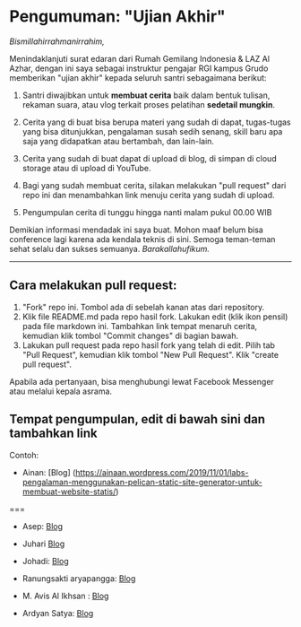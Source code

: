 # Pengumuman: "Ujian Akhir"

_Bismillahirrahmanirrahim,_

Menindaklanjuti surat edaran dari Rumah Gemilang Indonesia & LAZ Al Azhar, dengan ini saya sebagai instruktur pengajar RGI kampus Grudo memberikan "ujian akhir" kepada seluruh santri sebagaimana berikut:

1. Santri diwajibkan untuk **membuat cerita** baik dalam bentuk tulisan, rekaman suara, atau vlog terkait proses pelatihan **sedetail mungkin**.

2. Cerita yang di buat bisa berupa materi yang sudah di dapat, tugas-tugas yang bisa ditunjukkan, pengalaman susah sedih senang, skill baru apa saja yang didapatkan atau bertambah, dan lain-lain.

3. Cerita yang sudah di buat dapat di upload di blog, di simpan di cloud storage atau di upload di YouTube.

4. Bagi yang sudah membuat cerita, silakan melakukan "pull request" dari repo ini dan menambahkan link menuju cerita yang sudah di upload.

5. Pengumpulan cerita di tunggu hingga nanti malam pukul 00.00 WIB

Demikian informasi mendadak ini saya buat. Mohon maaf belum bisa conference lagi karena ada kendala teknis di sini. Semoga teman-teman sehat selalu dan sukses semuanya. _Barakallahufikum._

---

## Cara melakukan pull request:

1. "Fork" repo ini. Tombol ada di sebelah kanan atas dari repository.
2. Klik file README.md pada repo hasil fork. Lakukan edit (klik ikon pensil) pada file markdown ini. Tambahkan link tempat menaruh cerita, kemudian klik tombol "Commit changes" di bagian bawah.
3. Lakukan pull request pada repo hasil fork yang telah di edit. Pilih tab "Pull Request", kemudian klik tombol "New Pull Request". Klik "create pull request".

Apabila ada pertanyaan, bisa menghubungi lewat Facebook Messenger atau melalui kepala asrama.

## Tempat pengumpulan, edit di bawah sini dan tambahkan link

Contoh:

- Ainan: [Blog] (https://ainaan.wordpress.com/2019/11/01/labs-pengalaman-menggunakan-pelican-static-site-generator-untuk-membuat-website-statis/)

===

- Asep: [Blog](https://asepzainudin.blogspot.com/2020/03/pengalaman-belajar-di-rumah-gemilang.html)

- Juhari [Blog](https://juhari.photo.blog/2020/03/24/cerita-saya-pas-pelatihan-di-rgi-surabaya-rpl/)

- Johadi: [Blog](https://thecemilanku.wordpress.com/2020/03/24/pengalaman-dan-peroses-pelatihanku-di-rgi-surabaya/)

- Ranungsakti aryapangga: [Blog](https://tokusatsu.design.blog/2020/03/24/rgi-surabaya-grudo-6-24-maret-2020/)

- M. Avis Al Ikhsan : [Blog](https://maspiss.blogspot.com/2020/03/sebuah-kisah-belajar-di-rgi-surabaya.html)

- Ardyan Satya: [Blog](https://codepoetica.code.blog/2020/03/25/12-minggu-di-surabaya/)
